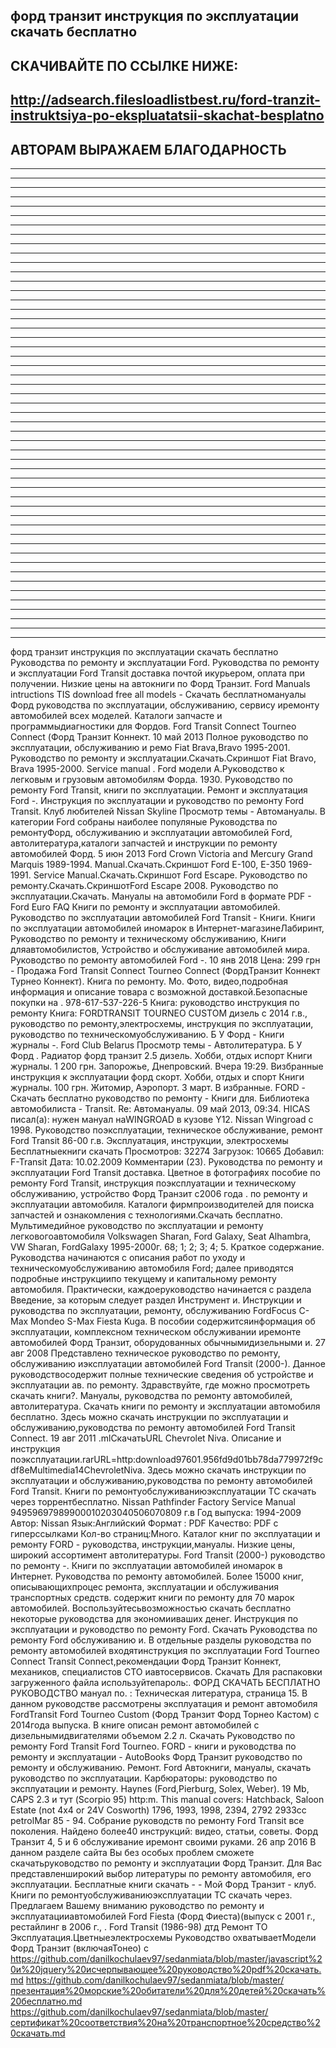 форд транзит инструкция по эксплуатации скачать бесплатно
--------------------------------------------------
СКАЧИВАЙТЕ ПО ССЫЛКЕ НИЖЕ:
--------------------------------------------------
http://adsearch.filesloadlistbest.ru/ford-tranzit-instruktsiya-po-ekspluatatsii-skachat-besplatno
--------------------------------------------------
АВТОРАМ ВЫРАЖАЕМ БЛАГОДАРНОСТЬ
--------------------------------------------------
--------------------------------------------------
--------------------------------------------------
--------------------------------------------------
--------------------------------------------------
--------------------------------------------------
--------------------------------------------------
--------------------------------------------------
--------------------------------------------------
--------------------------------------------------
--------------------------------------------------
--------------------------------------------------
--------------------------------------------------
--------------------------------------------------
--------------------------------------------------
--------------------------------------------------
--------------------------------------------------
--------------------------------------------------
--------------------------------------------------
--------------------------------------------------
--------------------------------------------------
--------------------------------------------------
--------------------------------------------------
--------------------------------------------------
--------------------------------------------------
--------------------------------------------------
--------------------------------------------------
--------------------------------------------------
--------------------------------------------------
--------------------------------------------------
--------------------------------------------------
--------------------------------------------------
--------------------------------------------------
--------------------------------------------------
--------------------------------------------------
--------------------------------------------------
--------------------------------------------------
--------------------------------------------------
--------------------------------------------------
--------------------------------------------------
--------------------------------------------------
--------------------------------------------------
--------------------------------------------------
--------------------------------------------------
--------------------------------------------------
--------------------------------------------------
--------------------------------------------------
--------------------------------------------------
--------------------------------------------------
--------------------------------------------------
--------------------------------------------------
--------------------------------------------------
форд транзит инструкция по эксплуатации скачать бесплатно Руководства по ремонту и эксплуатации Ford. Руководства по ремонту и эксплуатации Ford Transit доставка почтой икурьером, оплата при получении. Низкие цены на автокниги по Форд Транзит. Ford Manuals intructions TIS download free all models - Скачать бесплатномануалы Форд руководства по эксплуатации, обслуживанию, сервису иремонту автомобилей всех моделей. Каталоги запчасте и программыдиагностики для Фордов. Ford Transit Connect  Tourneo Connect (Форд Транзит Коннект. 10 май 2013  Полное руководство по эксплуатации, обслуживанию и ремо  Fiat Brava,Bravo 1995-2001. Руководство по ремонту и эксплуатации.Скачать.Cкриншот Fiat Bravo, Brava 1995-2000. Service manual . Ford модели А.Руководство к легковым и грузовым автомобилям Форда. 1930. Руководство по ремонту Ford Transit, книги по эксплуатации. Ремонт и эксплуатация Ford -. Инструкция по эксплуатации и руководство по ремонту Ford Transit. Клуб любителей Nissan Skyline  Просмотр темы - Автомануалы. В категории Ford собраны наиболее популяные Руководства по ремонтуФорд, обслуживанию и эксплуатации автомобилей Ford, автолитература,каталоги запчастей и инструкции по ремонту автомобилей Форд. 5 июн 2013  Ford Crown Victoria and Mercury Grand Marquis 1989-1994. Manual.Скачать.Cкриншот Ford E-100, E-350 1969-1991. Service Manual.Скачать.Cкриншот Ford Escape. Руководство по ремонту.Скачать.CкриншотFord Escape 2008. Руководство по эксплуатации.Скачать. Мануалы на автомобили Ford в формате PDF - Ford Euro FAQ
Книги по ремонту и эксплуатации автомобилей. Руководство по эксплуатации автомобилей Ford Transit - Книги. Книги по эксплуатации автомобилей иномарок в Интернет-магазинеЛабиринт, Руководство по ремонту и техническому обслуживанию, Книги дляавтомобилистов, Устройство и обслуживание автомобилей мира. Руководство по ремонту автомобилей Ford -. 10 янв 2018  Цена: 299 грн - Продажа Ford Transit Connect  Tourneo Connect (ФордТранзит Коннект  Турнео Коннект). Книга по ремонту. Мо. Фото, видео,подробная информация и описание товара с возможной доставкой.Безопасные покупки на . 978-617-537-226-5 Книга: руководство  инструкция по ремонту  Книга: FORDTRANSIT  TOURNEO CUSTOM дизель с 2014 г.в., руководство по ремонту,электросхемы, инструкция по эксплуатации, руководство по техническомуобслуживанию. Б У Форд - Книги  журналы -. Ford Club Belarus  Просмотр темы - Автолитература. Б У Форд .  Радиатор форд транзит 2.5 дизель. Хобби, отдых испорт  Книги  журналы. 1 200 грн. Запорожье, Днепровский. Вчера 19:29. Визбранные  инструкция к эксплуатации форд скорт. Хобби, отдых и спорт Книги  журналы. 100 грн. Житомир, Аэропорт. 3 март. В избранные. FORD - Скачать бесплатно руководство по ремонту - Книги для. Библиотека автомобилиста - Transit. Re: Автомануалы. 09 май 2013, 09:34. HICAS писал(а): нужен мануал наWINGROAD в кузове Y12. Nissan Wingroad с 1998. Руководство поэксплуатации, техническое обслуживание, ремонт
Ford Transit 86-00 г.в. Эксплуатация, инструкции, электросхемы  Бесплатныекниги скачать  Просмотров: 32274  Загрузок: 10665  Добавил: F-Transit Дата: 10.02.2009  Комментарии (23). Руководства по ремонту и эксплуатации Ford Transit доставка. Цветное в фотографиях пособие по ремонту Ford Transit, инструкция поэксплуатации и техническому обслуживанию, устройство Форд Транзит с2006 года . по ремонту и эксплуатации автомобиля. Каталоги фирмпроизводителей для поиска запчастей и ознакомления с технологиями.Скачать бесплатно. Мультимедийное руководство по эксплуатации и ремонту легковогоавтомобиля Volkswagen Sharan, Ford Galaxy, Seat Alhambra, VW Sharan, FordGalaxy 1995-2000г. 68; 1; 2; 3; 4; 5. Краткое содержание. Руководства начинаются с описания работ по уходу и техническомуобслуживанию автомобиля Ford; далее приводятся подробные инструкциипо текущему и капитальному ремонту автомобиля. Практически, каждоеруководство начинается с раздела Введение, за которым следует раздел Инструмент и. Инструкции и руководства по эксплуатации, ремонту, обслуживанию FordFocus C-Max Mondeo S-Max Fiesta Kuga.  В пособии содержитсяинформация об эксплуатации, комплексном техническом обслуживании иремонте автомобилей Форд Транзит, оборудованных обычнымидизельными и. 27 авг 2008  Представлено техническое руководство по ремонту, обслуживанию иэксплуатации автомобилей Ford Transit (2000-). Данное руководствосодержит полные технические сведения об устройстве и эксплуатации ав. по ремонту. Здравствуйте, где можно просмотреть  скачать книги?. Мануалы, руководства по ремонту автомобилей, автолитература. Скачать книги по ремонту и эксплуатации автомобиля бесплатно. Здесь можно скачать инструкции по эксплуатации и обслуживанию,руководства по ремонту автомобилей Ford Transit Connect. 19 авг 2011  .mlСкачатьURL Chevrolet Niva. Описание и инструкция поэксплуатации.rarURL=http:download97601.956fd9d01bb78da779972f9cdf8eMultimedia14ChevroletNiva. Здесь можно скачать инструкции по эксплуатации и обслуживанию,руководства по ремонту автомобилей Ford Transit.
Книги по ремонтуобслуживаниюэксплуатации ТС скачать через торрентбесплатно.  Nissan Pathfinder Factory Service Manual 94959697989900010203040506070809 г.в Год выпуска: 1994-2009 Автор: Nissan Язык:Английский Формат : PDF Качество: PDF с гиперссылками Кол-во страниц:Много. Каталог книг по эксплуатации и ремонту FORD - руководства, инструкции,мануалы. Низкие цены, широкий ассортимент автолитературы. Ford Transit (2000-) руководство по ремонту -. Книги по эксплуатации автомобилей иномарок в Интернет. Руководства по ремонту автомобилей. Более 15000 книг, описывающихпроцес ремонта, эксплуатации и обслуживания транспортных средств. содержит книги по ремонту для 70 марок автомобилей. Воспользуйтесьвозможностью скачать бесплатно некоторые руководства для экономииваших денег. Инструкция по эксплуатации и руководство по ремонту Ford. Скачать Руководства по ремонту Ford обслуживанию и. В отдельные разделы руководства по ремонту автомобилей входятинструкция по эксплуатации Ford Tourneo Connect  Transit Connect,рекомендации  Форд Транзит Коннект, механиков, специалистов СТО иавтосервисов. Скачать Для распаковки загруженного файла используйтепароль:. ФОРД СКАЧАТЬ БЕСПЛАТНО РУКОВОДСТВО мануал по. : Техническая литература, страница 15. В данном руководстве рассмотрены эксплуатация и ремонт автомобиля FordTransit  Ford Tourneo Custom (Форд Транзит  Форд Торнео Кастом) с 2014года выпуска. В книге описан ремонт автомобилей с дизельнымидвигателями объемом 2.2 л. Скачать Руководство по ремонту Ford Transit Ford Tourneo. FORD - книги и руководства по ремонту и эксплуатации - AutoBooks
Форд Транзит руководство по ремонту и обслуживанию. Ремонт. Ford  Автокниги, мануалы, скачать руководство по эксплуатации. Карбюраторы: руководство по эксплуатации и ремонту. Haynes (Ford,Pierburg, Solex, Weber). 19 Mb, CAPS 2.3 и тут  (Scorpio 95) http:m. This manual covers: Hatchback, Saloon Estate (not 4x4 or 24V Cosworth) 1796, 1993, 1998, 2394, 2792  2933cc petrolMar 85 - 94. Собрание руководств по ремонту Ford Transit все поколения. Найдено более40 инструкций: видео, статьи, советы. Форд Транзит 4, 5 и 6 обслуживание иремонт своими руками. 26 апр 2016  В данном разделе сайта Вы без особых проблем сможете скачатьруководство по ремонту и эксплуатации Форд Транзит. Для Вас представленширокий выбор литературы по ремонту автомобиля, его эксплуатации. Бесплатные книги скачать - - Мой Форд Транзит - клуб. Книги по ремонтуобслуживаниюэксплуатации ТС скачать через. Предлагаем Вашему вниманию руководство по ремонту и эксплуатацииавтомобилей Ford Fiesta (Форд Фиеста)(выпуск с 2001 г., рестайлинг в 2006 г., . Ford Transit (1986-98) дтд Ремонт ТО Эксплуатация.Цветныеэлектросхемы Руководство охватываетМодели Форд Транзит (включаяТонео) с
https://github.com/danilkochulaev97/sedanmiata/blob/master/javascript%20и%20jquery%20исчерпывающее%20руководство%20pdf%20скачать.md
https://github.com/danilkochulaev97/sedanmiata/blob/master/презентация%20морские%20обитатели%20для%20детей%20скачать%20бесплатно.md
https://github.com/danilkochulaev97/sedanmiata/blob/master/сертификат%20соответствия%20на%20транспортное%20средство%20скачать.md